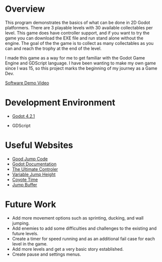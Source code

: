 # Overview

This program demonstrates the basics of what can be done in 2D Godot platformers. There are 3 playable levels with 30 available collectables per level.
This game does have controller support, and if you want to try the game you can download the EXE file and run stand alone without the engine.
The goal of the the game is to collect as many collectables as you can and reach the trophy at the end of the level.

I made this game as a way for me to get familiar with the Godot Game Engine and GDScript language.
I have been wanting to make my own game since I was 15, so this project marks the beginning of my
journey as a Game Dev.

[Software Demo Video](https://youtu.be/gqNWMZb7zOo)

# Development Environment

* [Godot 4.2.1](https://godotengine.org/)

* GDScript

# Useful Websites

* [Good Jump Code](https://www.youtube.com/watch?v=IOe1aGY6hXA)
* [Godot Documentation](https://docs.godotengine.org/en/stable/)
* [The Ultimate Controler](https://www.youtube.com/watch?v=3sWTzMsmdx8)
* [Variable Jump Height](https://www.youtube.com/watch?v=eXmx3SQ_wBo)
* [Coyote Time](https://www.youtube.com/watch?v=4Vhcqh9S2LM)
* [Jump Buffer](https://www.youtube.com/watch?v=hRQW580zEJE)

# Future Work

* Add more movement options such as sprinting, ducking, and wall jumping.
* Add enemies to add some difficulties and challenges to the existing and future levels.
* Create a timer for speed running and as an additional fail case for each level in the game.
* Add more levels and get a very basic story established.
* Create pause and settings menus.
